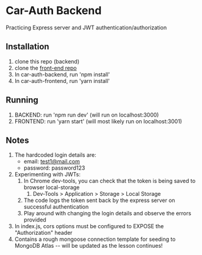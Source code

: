 # Car-Auth Backend
Practicing Express server and JWT authentication/authorization

## Installation
1. clone this repo (backend)
2. clone the [front-end repo](https://github.com/Snikeron/car-auth-frontend)
3. In car-auth-backend, run 'npm install'
4. In car-auth-frontend, run 'yarn install'

## Running
1. BACKEND: run 'npm run dev' (will run on localhost:3000)
2. FRONTEND: run 'yarn start' (will most likely run on localhost:3001)

## Notes
1. The hardcoded login details are:
    - email: test1@mail.com
    - password: password123
2. Experimenting with JWTs:
    1. In Chrome dev-tools, you can check that the token is being saved to browser local-storage
        1. Dev-Tools > Application > Storage > Local Storage
    2. The code logs the token sent back by the express server on successful authentication
    3. Play around with changing the login details and observe the errors provided
3. In index.js, cors options must be configured to EXPOSE the "Authorization" header
4. Contains a rough mongoose connection template for seeding to MongoDB Atlas -- will be updated as the lesson continues!